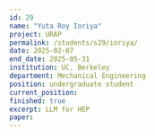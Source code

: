 ```yaml
---
id: 29
name: "Yuta Roy Ioriya"
project: URAP
permalink: /students/s29/ioriya/
date: 2025-02-07
end_date: 2025-05-31
institution: UC, Berkeley
department: Mechanical Engineering
position: undergraduate student
current_position:
finished: true
excerpt: LLM for HEP
paper:
---
```

